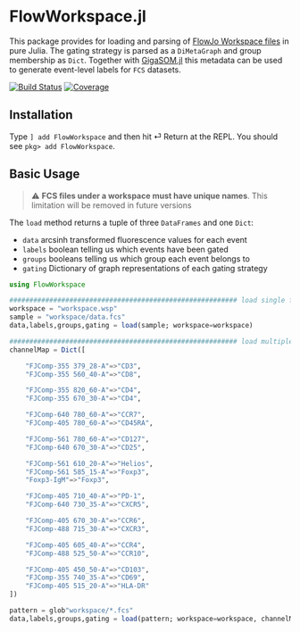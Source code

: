 # FlowWorkspace.jl
This package provides for loading and parsing of [FlowJo Workspace files](https://docs.flowjo.com/flowjo/workspaces-and-samples/ws-savinganalysis) in pure Julia. The gating strategy is parsed as a `DiMetaGraph` and group membership as `Dict`. Together with [GigaSOM.jl](https://github.com/LCSB-BioCore/GigaSOM.jl) this metadata can be used to generate event-level labels for `FCS` datasets.

[![Build Status](https://travis-ci.com/gszep/FlowWorkspace.jl.svg?branch=master)](https://travis-ci.com/gszep/FlowWorkspace.jl)
[![Coverage](https://codecov.io/gh/gszep/FlowWorkspace.jl/branch/master/graph/badge.svg)](https://codecov.io/gh/gszep/FlowWorkspace.jl)

## Installation

Type `] add FlowWorkspace` and then hit ⏎ Return at the REPL. You should see `pkg> add FlowWorkspace`.

## Basic Usage
> :warning: **FCS files under a workspace must have unique names**. This limitation will be removed in future versions

The `load` method returns a tuple of three `DataFrames` and one `Dict`:
* `data` arcsinh transformed fluorescence values for each event
* `labels` boolean telling us which events have been gated
* `groups` booleans telling us which group each event belongs to
* `gating` Dictionary of graph representations of each gating strategy

```julia
using FlowWorkspace

######################################################### load single file
workspace = "workspace.wsp"
sample = "workspace/data.fcs"
data,labels,groups,gating = load(sample; workspace=workspace)

######################################################### load multiple files with different channel names
channelMap = Dict([

    "FJComp-355 379_28-A"=>"CD3", 
    "FJComp-355 560_40-A"=>"CD8", 

    "FJComp-355 820_60-A"=>"CD4",
    "FJComp-355 670_30-A"=>"CD4",

    "FJComp-640 780_60-A"=>"CCR7",
    "FJComp-405 780_60-A"=>"CD45RA", 

    "FJComp-561 780_60-A"=>"CD127", 
    "FJComp-640 670_30-A"=>"CD25", 

    "FJComp-561 610_20-A"=>"Helios", 
    "FJComp-561 585_15-A"=>"Foxp3", 
    "Foxp3-IgM"=>"Foxp3",

    "FJComp-405 710_40-A"=>"PD-1", 
    "FJComp-640 730_35-A"=>"CXCR5", 

    "FJComp-405 670_30-A"=>"CCR6", 
    "FJComp-488 715_30-A"=>"CXCR3", 

    "FJComp-405 605_40-A"=>"CCR4", 
    "FJComp-488 525_50-A"=>"CCR10", 

    "FJComp-405 450_50-A"=>"CD103", 
    "FJComp-355 740_35-A"=>"CD69",
    "FJComp-405 515_20-A"=>"HLA-DR"
])

pattern = glob"workspace/*.fcs"
data,labels,groups,gating = load(pattern; workspace=workspace, channelMap=channelMap)
```
